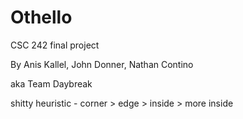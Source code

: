 # Othello

CSC 242 final project

By Anis Kallel, John Donner, Nathan Contino

aka Team Daybreak

shitty heuristic - corner > edge > inside > more inside
